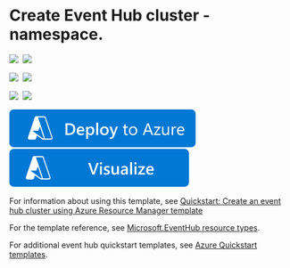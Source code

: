 # Create Event Hub cluster - namespace.

<IMG SRC="https://azurequickstartsservice.blob.core.windows.net/badges/201-eventhubs-create-cluster-namespace/PublicLastTestDate.svg" />&nbsp;
<IMG SRC="https://azurequickstartsservice.blob.core.windows.net/badges/201-eventhubs-create-cluster-namespace/PublicDeployment.svg" />&nbsp;

<IMG SRC="https://azurequickstartsservice.blob.core.windows.net/badges/201-eventhubs-create-cluster-namespace/FairfaxLastTestDate.svg" />&nbsp;
<IMG SRC="https://azurequickstartsservice.blob.core.windows.net/badges/201-eventhubs-create-cluster-namespace/FairfaxDeployment.svg" />&nbsp;

<IMG SRC="https://azurequickstartsservice.blob.core.windows.net/badges/201-eventhubs-create-cluster-namespace/BestPracticeResult.svg" />&nbsp;
<IMG SRC="https://azurequickstartsservice.blob.core.windows.net/badges/201-eventhubs-create-cluster-namespace/CredScanResult.svg" />&nbsp;

<a href="https://portal.azure.com/#create/Microsoft.Template/uri/https%3A%2F%2Fraw.githubusercontent.com%2FAzure%2Fazure-quickstart-templates%2Fmaster%2F201-eventhubs-create-cluster-namespace%2Fazuredeploy.json" target="_blank">
    <img src="https://raw.githubusercontent.com/Azure/azure-quickstart-templates/master/1-CONTRIBUTION-GUIDE/images/deploytoazure.svg"/>
</a>

<a href="http://armviz.io/#/?load=https%3A%2F%2Fraw.githubusercontent.com%2FAzure%2Fazure-quickstart-templates%2Fmaster%2F201-eventhubs-create-cluster-namespace%2Fazuredeploy.json" target="_blank">
    <img src="https://raw.githubusercontent.com/Azure/azure-quickstart-templates/master/1-CONTRIBUTION-GUIDE/images/visualizebutton.svg"/>
</a>

For information about using this template, see [Quickstart: Create an event hub cluster using Azure Resource Manager template](http://azure.microsoft.com/documentation/articles/event-hubs-resource-manager-namespace-event-hub/)

For the template reference, see [Microsoft.EventHub resource types](https://docs.microsoft.com/azure/templates/microsoft.eventhub/allversions).

For additional event hub quickstart templates, see [Azure Quickstart templates](https://azure.microsoft.com/resources/templates/?resourceType=Microsoft.Eventhub&pageNumber=1&sort=Popular).

